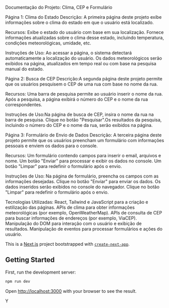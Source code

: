 Documentação do Projeto: Clima, CEP e Formulário


Página 1: Clima do Estado Descrição: A primeira página deste projeto exibe informações sobre o clima do estado em que o usuário está localizado.

Recursos: Exibe o estado do usuário com base em sua localização.
Fornece informações atualizadas sobre o clima desse estado, incluindo temperatura, condições meteorológicas, umidade, etc.

Instruções de Uso: Ao acessar a página, o sistema detectará automaticamente a localização do usuário.
Os dados meteorológicos serão exibidos na página, atualizados em tempo real ou com base na pesquisa manual do estado.

Página 2: Busca de CEP Descrição:A segunda página deste projeto permite que os usuários pesquisem o CEP de uma rua com base no nome da rua.

Recursos: Uma barra de pesquisa permite ao usuário inserir o nome da rua.
Após a pesquisa, a página exibirá o número do CEP e o nome da rua correspondentes.

Instruções de Uso:Na página de busca de CEP, insira o nome da rua na barra de pesquisa.
Clique no botão "Pesquisar".Os resultados da pesquisa, incluindo o número do CEP e o nome da rua, serão exibidos na página.

Página 3: Formulário de Envio de Dados Descrição: A terceira página deste projeto permite que os usuários preencham um formulário com informações pessoais e enviem os dados para o console.

Recursos: Um formulário contendo campos para inserir o email, arquivos e nome.
Um botão "Enviar" para processar e exibir os dados no console.
Um botão "Limpar" para redefinir o formulário após o envio.

Instruções de Uso: Na página de formulário, preencha os campos com as informações desejadas.
Clique no botão "Enviar" para enviar os dados.
Os dados inseridos serão exibidos no console do navegador.
Clique no botão "Limpar" para redefinir o formulário após o envio.

Tecnologias Utilizadas: React, Tailwind e JavaScript para a criação e estilização das páginas.
APIs de clima para obter informações meteorológicas (por exemplo, OpenWeatherMap).
APIs de consulta de CEP para buscar informações de endereços (por exemplo, ViaCEP).
Manipulação do DOM para interação com o usuário e exibição de resultados.
Manipulação de eventos para processar formulários e ações do usuário.

This is a [Next.js](https://nextjs.org/) project bootstrapped with [`create-next-app`](https://github.com/vercel/next.js/tree/canary/packages/create-next-app).

## Getting Started

First, run the development server:

```bash
npm run dev
```

Open [http://localhost:3000](http://localhost:3000) with your browser to see the result.

Y
